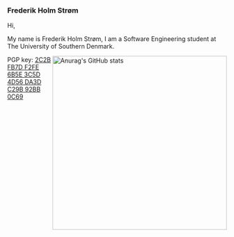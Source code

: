 ### Frederik Holm Strøm

Hi,

My name is Frederik Holm Strøm, I am a Software Engineering student at The University of Southern Denmark.

[<img src="https://github-readme-stats.vercel.app/api?username=frederikstroem&show_icons=true&count_private=true&theme=dark&hide_border=true&border_radius=20" width="400" align="right" title="Anurag's GitHub stats" alt="Anurag's GitHub stats">](https://github.com/anuraghazra/github-readme-stats)

PGP key: [2C2B FB7D F2FE 6B5E 3C5D  4D56 DA3D C29B 92BB 0C69](https://keys.openpgp.org/search?q=2C2BFB7DF2FE6B5E3C5D4D56DA3DC29B92BB0C69)
